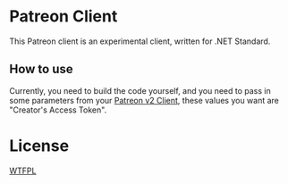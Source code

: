 # Patreon Client

This Patreon client is an experimental client, written for .NET Standard.

## How to use
Currently, you need to build the code yourself, and you need to pass in some parameters from your [Patreon v2 Client](https://www.patreon.com/portal/registration/register-clients), these values you want are "Creator's Access Token".

# License

[WTFPL](LICENSE)